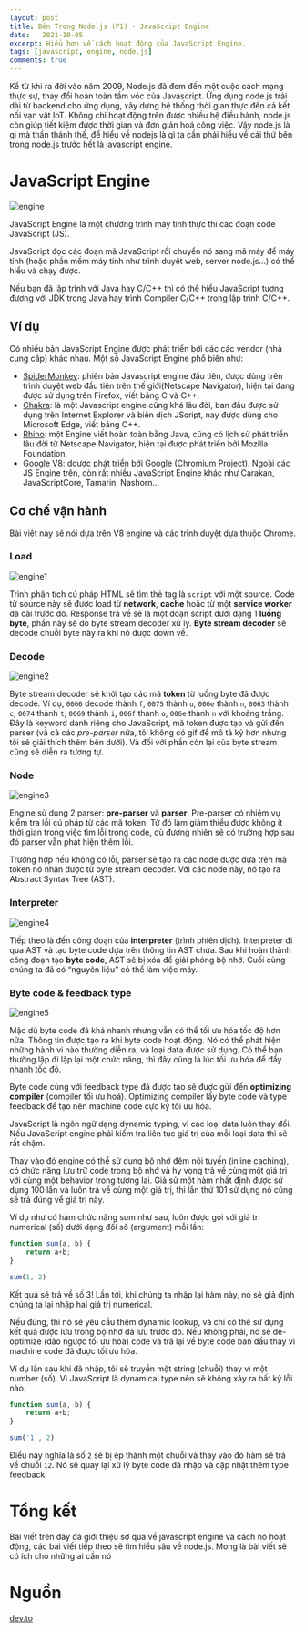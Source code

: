 ```yaml
---
layout: post
title: Bên Trong Node.js (P1) - JavaScript Engine
date:   2021-10-05
excerpt: Hiểu hơn về cách hoạt động của JavaScript Engine.
tags: [javascript, engine, node.js]
comments: true
---
```


Kể từ khi ra đời vào năm 2009, Node.js đã đem đến một cuộc cách mạng thực sự, thay đổi hoàn toàn tầm vóc của Javascript. Ứng dụng node.js trải dài từ backend cho ứng dụng, xây dựng hệ thống thời gian thực đến cả kết nối vạn vật IoT. Không chỉ hoạt động trên được nhiều hệ điều hành, node.js còn giúp tiết kiệm được thời gian và đơn giản hoá công việc. Vậy node.js là gì mà thần thánh thế, để hiểu về nodejs là gì ta cần phải hiểu về cái thứ bên trong node.js trước hết là javascript engine.

# JavaScript Engine

![engine](/assets/img/javascript/engine.png)

JavaScript Engine là một chương trình máy tính thực thi các đoạn code JavaScript (JS).

JavaScript đọc các đoạn mã JavaScript rồi chuyển nó sang mã máy để máy tính (hoặc phần mềm máy tính như trình duyệt web, server node.js…) có thể hiểu và chạy được.

Nếu bạn đã lập trình với Java hay C/C++ thì có thể hiểu JavaScript tương đương với JDK trong Java hay trình Compiler C/C++ trong lập trình C/C++.

## Ví dụ

Có nhiều bản JavaScript Engine được phát triển bởi các các vendor (nhà cung cấp) khác nhau. Một số JavaScript Engine phổ biến như:

- [SpiderMonkey](https://en.wikipedia.org/wiki/SpiderMonkey): phiên bản Javascript engine đầu tiên, được dùng trên trình duyệt web đầu tiên trên thế giới(Netscape Navigator), hiện tại đang được sử dụng trên Firefox, viết bằng C và C++.
- [Chakra](https://en.wikipedia.org/wiki/Chakra_(JavaScript_engine)): là một Javascript engine cũng khá lâu đời, ban đầu được sử dụng trên Internet Explorer và biên dịch JScript, nay được dùng cho Microsoft Edge, viết bằng C++.
- [Rhino](https://en.wikipedia.org/wiki/Rhino_(JavaScript_engine)): một Engine viết hoàn toàn bằng Java, cũng có lịch sử phát triển lâu đời từ Netscape Navigator, hiện tại được phát triển bởi Mozilla Foundation.
- [Google V8](https://en.wikipedia.org/wiki/V8_(JavaScript_engine)): ddược phát triển bới Google (Chromium Project).
Ngoài các JS Engine trên, còn rất nhiều JavaScript Engine khác như Carakan, JavaScriptCore, Tamarin, Nashorn…

## Cơ chế vận hành

Bài viết này sẽ nói dựa trên V8 engine và các trình duyệt dựa thuộc Chrome.

### Load

![engine1](/assets/img/javascript/engine1.gif)

Trình phân tích cú pháp HTML sẽ tìm thẻ tag là `script` với một source. Code từ source này sẽ được load từ **network**, **cache** hoặc từ một **service worker** đã cài trước đó. Response trả về sẽ là một đoạn script dưới dạng 1 **luồng byte**, phần này sẽ do byte stream decoder xử lý. **Byte stream decoder** sẽ decode chuỗi byte này ra khi nó được down về.

### Decode

![engine2](/assets/img/javascript/engine2.gif)

Byte stream decoder sẽ khởi tạo các mã **token** từ luồng byte đã được decode. Ví dụ, `0066` decode thành `f`, `0075` thành `u`, `006e` thành `n`, `0063` thành `c`, `0074` thành `t`, `0069` thành `i`, `006f` thành `o`, `006e` thành `n` với khoảng trắng. Đây là keyword dành riêng cho JavaScript, mã token được tạo và gửi đến parser (và cả các *pre-parser* nữa, tôi không có gif để mô tả kỹ hơn nhưng tôi sẽ giải thích thêm bên dưới). Và đối với phần còn lại của byte stream cũng sẽ diễn ra tương tự.

### Node

![engine3](/assets/img/javascript/engine3.gif)

Engine sử dụng 2 parser: **pre-parser** và **parser**. Pre-parser có nhiệm vụ kiểm tra lỗi cú pháp từ các mã token. Từ đó làm giảm thiểu được không ít thời gian trong việc tìm lỗi trong code, dù đương nhiên sẽ có trường hợp sau đó parser vẫn phát hiện thêm lỗi. 

Trường hợp nếu không có lỗi, parser sẽ tạo ra các node được dựa trên mã token nó nhận được từ byte stream decoder. Với các node này, nó tạo ra Abstract Syntax Tree (AST).

### Interpreter 

![engine4](/assets/img/javascript/engine4.gif)

Tiếp theo là đến công đoạn của **interpreter** (trình phiên dịch). Interpreter đi qua AST và tạo byte code dựa trên thông tin AST chứa. Sau khi hoàn thành công đoạn tạo **byte code**, AST sẽ bị xóa để giải phóng bộ nhớ. Cuối cùng chúng ta đã có “nguyên liệu” có thể làm việc máy.

### Byte code & feedback type

![engine5](/assets/img/javascript/engine5.gif)

Mặc dù byte code đã khá nhanh nhưng vẫn có thể tối ưu hóa tốc độ hơn nữa. Thông tin được tạo ra khi byte code hoạt động. Nó có thể phát hiện những hành vi nào thường diễn ra, và loại data được sử dụng. Có thể bạn thường lặp đi lặp lại một chức năng, thì đây cũng là lúc tối ưu hóa để đẩy nhanh tốc độ.

Byte code cùng với feedback type đã được tạo sẽ được gửi đến **optimizing compiler** (compiler tối ưu hoá). Optimizing compiler lấy byte code và type feedback để tạo nên machine code cực kỳ tối ưu hóa.

JavaScript là ngôn ngữ dạng dynamic typing, vì các loại data luôn thay đổi. Nếu JavaScript engine phải kiểm tra liên tục giá trị của mỗi loại data thì sẽ rất chậm. 

Thay vào đó engine có thể sử dụng bộ nhớ đệm nội tuyến (inline caching), có chức năng lưu trữ code trong bộ nhớ và hy vọng trả về cùng một giá trị với cùng một behavior trong tương lai. Giả sử một hàm nhất định được sử dụng 100 lần và luôn trả về cùng một giá trị, thì lần thứ 101 sử dụng nó cũng sẽ trả đúng về giá trị này.

Ví dụ như có hàm chức năng sum như sau, luôn được gọi với giá trị numerical (số) dưới dạng đối số (argument) mỗi lần:

```javascript
function sum(a, b) {
    return a+b;
}

sum(1, 2)
```

Kết quả sẽ trả về số 3! Lần tới, khi chúng ta nhập lại hàm này, nó sẽ giả định chúng ta lại nhập hai giá trị numerical.

Nếu đúng, thì nó sẽ yêu cầu thêm dynamic lookup, và chỉ có thể sử dụng kết quả được lưu trong bộ nhớ đã lưu trước đó. Nếu không phải, nó sẽ de-optimize (đảo ngược tối ưu hóa) code và trả lại về byte code ban đầu thay vì machine code đã được tối ưu hóa.

Ví dụ lần sau khi đã nhập, tôi sẽ truyền một string (chuỗi) thay vì một number (số). Vì JavaScript là dynamical type nên sẽ không xảy ra bất kỳ lỗi nào.

```javascript
function sum(a, b) {
    return a+b;
}

sum('1', 2)
```

Điều này nghĩa là số `2` sẽ bị ép thành một chuỗi và thay vào đó hàm sẽ trả về chuỗi `12`. Nó sẽ quay lại xử lý byte code đã nhập và cập nhật thêm type feedback.

# Tổng kết

Bài viết trên đây đã giới thiệu sơ qua về javascript engine và cách nó hoạt động, các bài viết tiếp theo sẽ tìm hiểu sâu về node.js. Mong là bài viết sẽ có ích cho những ai cần nó

# Nguồn

[dev.to](https://dev.to/lydiahallie/javascript-visualized-the-javascript-engine-4cdf)
